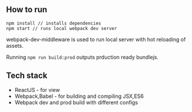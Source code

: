 ## How to run

```
npm install // installs dependencies
npm start // runs local webpack dev server
```

webpack-dev-middleware is used to run local server with hot reloading of assets.

Running ```npm run build:prod``` outputs prduction ready bundlejs.

## Tech stack

* ReactJS - for view
* Webpack,Babel - for building and compiling JSX,ES6
* Webpack dev and prod build with different configs

